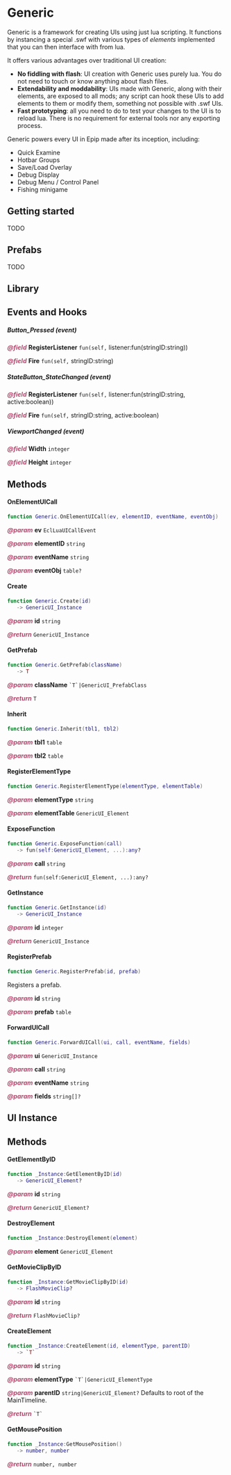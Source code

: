 # Generic
Generic is a framework for creating UIs using just lua scripting. It functions by instancing a special .swf with various types of *elements* implemented that you can then interface with from lua.

It offers various advantages over traditional UI creation:

- **No fiddling with flash**: UI creation with Generic uses purely lua. You do not need to touch or know anything about flash files.
- **Extendability and moddability**: UIs made with Generic, along with their elements, are exposed to all mods; any script can hook these UIs to add elements to them or modify them, something not possible with .swf UIs.
- **Fast prototyping**: all you need to do to test your changes to the UI is to reload lua. There is no requirement for external tools nor any exporting process.

Generic powers every UI in Epip made after its inception, including:

- Quick Examine
- Hotbar Groups
- Save/Load Overlay
- Debug Display
- Debug Menu / Control Panel
- Fishing minigame

## Getting started
TODO

## Prefabs
TODO

## Library

<doc package="GenericUI">



## Events and Hooks

##### Button_Pressed (event)



<p style="margin-bottom:0px;"><span style="color:#b04a6e;"><b><i>@field</i></b></span> <b>RegisterListener</b> <code>fun(self,</code> listener:fun(stringID:string))</p>



<p style="margin-bottom:0px;"><span style="color:#b04a6e;"><b><i>@field</i></b></span> <b>Fire</b> <code>fun(self,</code> stringID:string)</p>

##### StateButton_StateChanged (event)



<p style="margin-bottom:0px;"><span style="color:#b04a6e;"><b><i>@field</i></b></span> <b>RegisterListener</b> <code>fun(self,</code> listener:fun(stringID:string, active:boolean))</p>



<p style="margin-bottom:0px;"><span style="color:#b04a6e;"><b><i>@field</i></b></span> <b>Fire</b> <code>fun(self,</code> stringID:string, active:boolean)</p>

##### ViewportChanged (event)



<p style="margin-bottom:0px;"><span style="color:#b04a6e;"><b><i>@field</i></b></span> <b>Width</b> <code>integer</code> </p>



<p style="margin-bottom:0px;"><span style="color:#b04a6e;"><b><i>@field</i></b></span> <b>Height</b> <code>integer</code> </p>



## Methods

#### OnElementUICall



```lua
function Generic.OnElementUICall(ev, elementID, eventName, eventObj)
```







<p style="margin-bottom:0px;"><span style="color:#b04a6e;"><b><i>@param</i></b></span> <b>ev</b> <code>EclLuaUICallEvent</code> </p>



<p style="margin-bottom:0px;"><span style="color:#b04a6e;"><b><i>@param</i></b></span> <b>elementID</b> <code>string</code> </p>



<p style="margin-bottom:0px;"><span style="color:#b04a6e;"><b><i>@param</i></b></span> <b>eventName</b> <code>string</code> </p>



<p style="margin-bottom:0px;"><span style="color:#b04a6e;"><b><i>@param</i></b></span> <b>eventObj</b> <code>table?</code> </p>

#### Create



```lua
function Generic.Create(id)
   -> GenericUI_Instance
```







<p style="margin-bottom:0px;"><span style="color:#b04a6e;"><b><i>@param</i></b></span> <b>id</b> <code>string</code> </p>



<p style="margin-bottom:0px;"><span style="color:#b04a6e;"><b><i>@return</i></b></span> <code>GenericUI_Instance</code> </p>

#### GetPrefab



```lua
function Generic.GetPrefab(className)
   -> T
```







<p style="margin-bottom:0px;"><span style="color:#b04a6e;"><b><i>@param</i></b></span> <b>className</b> <code>`T`|GenericUI_PrefabClass</code> </p>



<p style="margin-bottom:0px;"><span style="color:#b04a6e;"><b><i>@return</i></b></span> <code>T</code> </p>

#### Inherit



```lua
function Generic.Inherit(tbl1, tbl2)
```







<p style="margin-bottom:0px;"><span style="color:#b04a6e;"><b><i>@param</i></b></span> <b>tbl1</b> <code>table</code> </p>



<p style="margin-bottom:0px;"><span style="color:#b04a6e;"><b><i>@param</i></b></span> <b>tbl2</b> <code>table</code> </p>

#### RegisterElementType



```lua
function Generic.RegisterElementType(elementType, elementTable)
```







<p style="margin-bottom:0px;"><span style="color:#b04a6e;"><b><i>@param</i></b></span> <b>elementType</b> <code>string</code> </p>



<p style="margin-bottom:0px;"><span style="color:#b04a6e;"><b><i>@param</i></b></span> <b>elementTable</b> <code>GenericUI_Element</code> </p>

#### ExposeFunction



```lua
function Generic.ExposeFunction(call)
   -> fun(self:GenericUI_Element, ...):any?
```







<p style="margin-bottom:0px;"><span style="color:#b04a6e;"><b><i>@param</i></b></span> <b>call</b> <code>string</code> </p>



<p style="margin-bottom:0px;"><span style="color:#b04a6e;"><b><i>@return</i></b></span> <code>fun(self:GenericUI_Element, ...):any?</code> </p>

#### GetInstance



```lua
function Generic.GetInstance(id)
   -> GenericUI_Instance
```







<p style="margin-bottom:0px;"><span style="color:#b04a6e;"><b><i>@param</i></b></span> <b>id</b> <code>integer</code> </p>



<p style="margin-bottom:0px;"><span style="color:#b04a6e;"><b><i>@return</i></b></span> <code>GenericUI_Instance</code> </p>

#### RegisterPrefab



```lua
function Generic.RegisterPrefab(id, prefab)
```



Registers a prefab.



<p style="margin-bottom:0px;"><span style="color:#b04a6e;"><b><i>@param</i></b></span> <b>id</b> <code>string</code> </p>



<p style="margin-bottom:0px;"><span style="color:#b04a6e;"><b><i>@param</i></b></span> <b>prefab</b> <code>table</code> </p>

#### ForwardUICall



```lua
function Generic.ForwardUICall(ui, call, eventName, fields)
```







<p style="margin-bottom:0px;"><span style="color:#b04a6e;"><b><i>@param</i></b></span> <b>ui</b> <code>GenericUI_Instance</code> </p>



<p style="margin-bottom:0px;"><span style="color:#b04a6e;"><b><i>@param</i></b></span> <b>call</b> <code>string</code> </p>



<p style="margin-bottom:0px;"><span style="color:#b04a6e;"><b><i>@param</i></b></span> <b>eventName</b> <code>string</code> </p>



<p style="margin-bottom:0px;"><span style="color:#b04a6e;"><b><i>@param</i></b></span> <b>fields</b> <code>string[]?</code> </p>
</doc>

## UI Instance

<doc package="GenericUI_Instance">



## Methods

#### GetElementByID



```lua
function _Instance:GetElementByID(id)
   -> GenericUI_Element?
```







<p style="margin-bottom:0px;"><span style="color:#b04a6e;"><b><i>@param</i></b></span> <b>id</b> <code>string</code> </p>



<p style="margin-bottom:0px;"><span style="color:#b04a6e;"><b><i>@return</i></b></span> <code>GenericUI_Element?</code> </p>

#### DestroyElement



```lua
function _Instance:DestroyElement(element)
```







<p style="margin-bottom:0px;"><span style="color:#b04a6e;"><b><i>@param</i></b></span> <b>element</b> <code>GenericUI_Element</code> </p>

#### GetMovieClipByID



```lua
function _Instance:GetMovieClipByID(id)
   -> FlashMovieClip?
```







<p style="margin-bottom:0px;"><span style="color:#b04a6e;"><b><i>@param</i></b></span> <b>id</b> <code>string</code> </p>



<p style="margin-bottom:0px;"><span style="color:#b04a6e;"><b><i>@return</i></b></span> <code>FlashMovieClip?</code> </p>

#### CreateElement



```lua
function _Instance:CreateElement(id, elementType, parentID)
   -> `T`
```







<p style="margin-bottom:0px;"><span style="color:#b04a6e;"><b><i>@param</i></b></span> <b>id</b> <code>string</code> </p>



<p style="margin-bottom:0px;"><span style="color:#b04a6e;"><b><i>@param</i></b></span> <b>elementType</b> <code>`T`|GenericUI_ElementType</code> </p>



<p style="margin-bottom:0px;"><span style="color:#b04a6e;"><b><i>@param</i></b></span> <b>parentID</b> <code>string|GenericUI_Element?</code> Defaults to root of the MainTimeline.</p>



<p style="margin-bottom:0px;"><span style="color:#b04a6e;"><b><i>@return</i></b></span> <code>`T`</code> </p>

#### GetMousePosition



```lua
function _Instance:GetMousePosition()
   -> number, number
```







<p style="margin-bottom:0px;"><span style="color:#b04a6e;"><b><i>@return</i></b></span> <code>number, number</code> </p>
</doc>